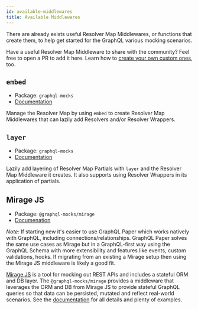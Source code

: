 ```yaml
---
id: available-middlewares
title: Available Middlewares
---
```


There are already exists useful Resolver Map Middlewares, or functions that create them, to help get started for the GraphQL various mocking scenarios.

Have a useful Resolver Map Middleware to share with the community? Feel free to open a PR to add it here. Learn how to [create your own custom ones](/docs/resolver-map/creating-middlewares), too.

## `embed`
* Package: `graphql-mocks`
* [Documentation](/docs/resolver-map/managing-resolvers#using-embed)

Manage the Resolver Map by using `embed` to create Resolver Map Middlewares that can lazily add Resolvers and/or Resolver Wrappers.

## `layer`
* Package: `graphql-mocks`
* [Documentation](/docs/resolver-map/managing-resolvers#using-layer)

Lazily add layering of Resolver Map Partials with `layer` and the Resolver Map Middleware it creates. It also supports using Resolver Wrappers in its application of partials.

## Mirage JS
* Package: `@graphql-mocks/mirage`
* [Documenation](/docs/guides/mirage-js)

*Note:* If starting new it's easier to use GraphQL Paper which works natively with GraphQL, including connections/relationships. GraphQL Paper solves the same use cases as Mirage but in a GraphQL-first way using the GraphQL Schema with more extensibility and features like events, custom validations, hooks. If migrating from an existing a Mirage setup then using the Mirage JS middleware is likely a good fit.

[Mirage JS](https://miragejs.com/) is a tool for mocking out REST APIs and includes a stateful ORM and DB layer. The `@graphql-mocks/mirage` provides a middleware that leverages the ORM and DB from Mirage JS to provide stateful GraphQL queries so that data can be persisted, mutated and reflect real-world scenarios. See the [documentation](/docs/guides/mirage-js) for all details and plenty of examples.
